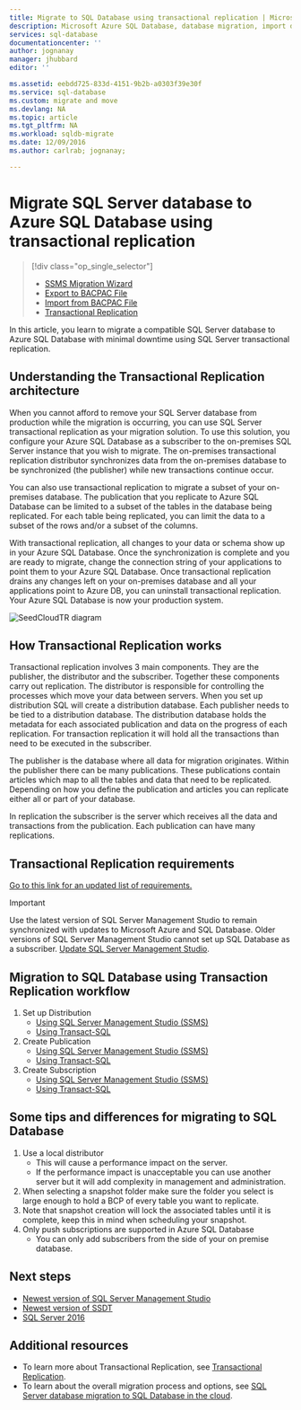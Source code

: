 ```yaml
---
title: Migrate to SQL Database using transactional replication | Microsoft Docs
description: Microsoft Azure SQL Database, database migration, import database, transactional replication
services: sql-database
documentationcenter: ''
author: jognanay
manager: jhubbard
editor: ''

ms.assetid: eebdd725-833d-4151-9b2b-a0303f39e30f
ms.service: sql-database
ms.custom: migrate and move
ms.devlang: NA
ms.topic: article
ms.tgt_pltfrm: NA
ms.workload: sqldb-migrate
ms.date: 12/09/2016
ms.author: carlrab; jognanay;

---
```

# Migrate SQL Server database to Azure SQL Database using transactional replication
> [!div class="op_single_selector"]
> * [SSMS Migration Wizard](sql-database-cloud-migrate-compatible-using-ssms-migration-wizard.md)
> * [Export to BACPAC File](sql-database-cloud-migrate-compatible-export-bacpac-ssms.md)
> * [Import from BACPAC File](sql-database-cloud-migrate-compatible-import-bacpac-ssms.md)
> * [Transactional Replication](sql-database-cloud-migrate-compatible-using-transactional-replication.md)
> 
> 

In this article, you learn to migrate a compatible SQL Server database to Azure SQL Database with minimal downtime using SQL Server transactional replication.

## Understanding the Transactional Replication architecture
When you cannot afford to remove your SQL Server database from production while the migration is occurring, you can use SQL Server transactional replication as your migration solution. To use this solution, you configure your Azure SQL Database as a subscriber to the on-premises SQL Server instance that you wish to migrate. The on-premises transactional replication distributor synchronizes data from the on-premises database to be synchronized (the publisher) while new transactions continue occur. 

You can also use transactional replication to migrate a subset of your on-premises database. The publication that you replicate to Azure SQL Database can be limited to a subset of the tables in the database being replicated. For each table being replicated, you can limit the data to a subset of the rows and/or a subset of the columns.

With transactional replication, all changes to your data or schema show up in your Azure SQL Database. Once the synchronization is complete and you are ready to migrate, change the connection string of your applications to point them to your Azure SQL Database. Once transactional replication drains any changes left on your on-premises database and all your applications point to Azure DB, you can uninstall transactional replication. Your Azure SQL Database is now your production system.

 ![SeedCloudTR diagram](./media/sql-database-cloud-migrate/SeedCloudTR.png)

## How Transactional Replication works

Transactional replication involves 3 main components. They are the publisher, the distributor and the subscriber. Together these components carry out replication. 
The distributor is responsible for controlling the processes which move your data between servers. When you set up distribution SQL will create a distribution database. Each publisher needs to be tied to a distribution database. The distribution database holds the metadata for each associated publication and data on the progress of each replication. For transaction replication it will hold all the transactions than need to be executed in the subscriber.

The publisher is the database where all data for migration originates. Within the publisher there can be many publications. These publications contain articles which map to all the tables and data that need to be replicated. Depending on how you define the publication and articles you can replicate either all or part of your database. 

In replication the subscriber is the server which receives all the data and transactions from the publication. Each publication can have many replications.

## Transactional Replication requirements
[Go to this link for an updated list of requirements.](https://msdn.microsoft.com/en-US/library/mt589530.aspx)
> [!IMPORTANT]
> Use the latest version of SQL Server Management Studio to remain synchronized with updates to Microsoft Azure and SQL Database. Older versions of SQL Server Management Studio cannot set up SQL Database as a subscriber. [Update SQL Server Management Studio](https://msdn.microsoft.com/library/mt238290.aspx).
> 

## Migration to SQL Database using Transaction Replication workflow

1. Set up Distribution
   -  [Using SQL Server Management Studio (SSMS)](https://msdn.microsoft.com/library/ms151192.aspx#Anchor_1)
   -  [Using Transact-SQL](https://msdn.microsoft.com/library/ms151192.aspx#Anchor_2)
2. Create Publication
   -  [Using SQL Server Management Studio (SSMS)](https://msdn.microsoft.com/library/ms151160.aspx#Anchor_1)
   -  [Using Transact-SQL](https://msdn.microsoft.com/library/ms151160.aspx#Anchor_2)
3. Create Subscription
   -  [Using SQL Server Management Studio (SSMS)](https://msdn.microsoft.com/library/ms152566.aspx#Anchor_0)
   -  [Using Transact-SQL](https://msdn.microsoft.com/library/ms152566.aspx#Anchor_1)

## Some tips and differences for migrating to SQL Database

1. Use a local distributor 
   - This will cause a performance impact on the server. 
   - If the performance impact is unacceptable you can use another server but it will add complexity in management and administration.
2. When selecting a snapshot folder make sure the folder you select is large enough to hold a BCP of every table you want to replicate. 
3. Note that snapshot creation will lock the associated tables until it is complete, keep this in mind when scheduling your snapshot. 
4. Only push subscriptions are supported in Azure SQL Database
   - You can only add subscribers from the side of your on premise database.

## Next steps
* [Newest version of SQL Server Management Studio](https://msdn.microsoft.com/library/mt238290.aspx)
* [Newest version of SSDT](https://msdn.microsoft.com/library/mt204009.aspx)
* [SQL Server 2016 ](https://www.microsoft.com/sql-server/sql-server-2016)

## Additional resources
* To learn more about Transactional Replication, see [Transactional Replication](https://msdn.microsoft.com/library/mt589530.aspx).
* To learn about the overall migration process and options, see [SQL Server database migration to SQL Database in the cloud](sql-database-cloud-migrate.md).
